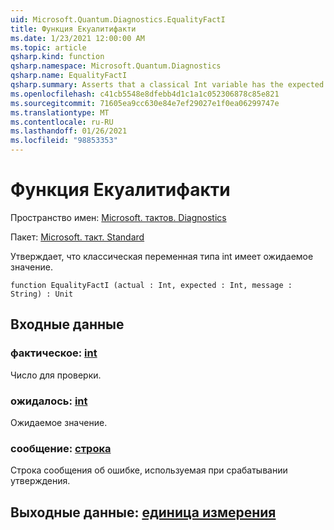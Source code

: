 ```yaml
---
uid: Microsoft.Quantum.Diagnostics.EqualityFactI
title: Функция Екуалитифакти
ms.date: 1/23/2021 12:00:00 AM
ms.topic: article
qsharp.kind: function
qsharp.namespace: Microsoft.Quantum.Diagnostics
qsharp.name: EqualityFactI
qsharp.summary: Asserts that a classical Int variable has the expected value.
ms.openlocfilehash: c41cb5548e8dfebb4d1c1a1c052306878c85e821
ms.sourcegitcommit: 71605ea9cc630e84e7ef29027e1f0ea06299747e
ms.translationtype: MT
ms.contentlocale: ru-RU
ms.lasthandoff: 01/26/2021
ms.locfileid: "98853353"
---
```

# <a name="equalityfacti-function"></a>Функция Екуалитифакти

Пространство имен: [Microsoft. тактов. Diagnostics](xref:Microsoft.Quantum.Diagnostics)

Пакет: [Microsoft. такт. Standard](https://nuget.org/packages/Microsoft.Quantum.Standard)


Утверждает, что классическая переменная типа int имеет ожидаемое значение.

```qsharp
function EqualityFactI (actual : Int, expected : Int, message : String) : Unit
```


## <a name="input"></a>Входные данные

### <a name="actual--int"></a>фактическое: [int](xref:microsoft.quantum.lang-ref.int)

Число для проверки.


### <a name="expected--int"></a>ожидалось: [int](xref:microsoft.quantum.lang-ref.int)

Ожидаемое значение.


### <a name="message--string"></a>сообщение: [строка](xref:microsoft.quantum.lang-ref.string)

Строка сообщения об ошибке, используемая при срабатывании утверждения.



## <a name="output--unit"></a>Выходные данные: [единица измерения](xref:microsoft.quantum.lang-ref.unit)

